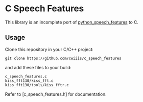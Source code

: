 # C Speech Features

This library is an incomplete port of [python_speech_features](https://github.com/jameslyons/python_speech_features) to C.

## Usage

Clone this repository in your C/C++ project:

```
git clone https://github.com/cwiiis/c_speech_features
```

and add these files to your build:

```
c_speech_features.c
kiss_fft130/kiss_fft.c
kiss_fft130/tools/kiss_fftr.c
```

Refer to [c_speech_features.h] for documentation.
